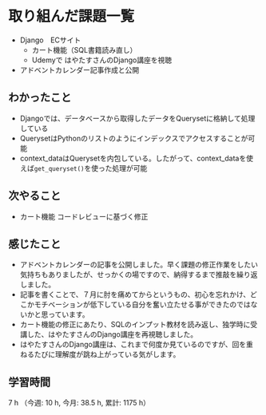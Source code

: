 # 取り組んだ課題一覧
- Django　ECサイト
    - カート機能（SQL書籍読み直し）
    - Udemyで はやたすさんのDjango講座を視聴
- アドベントカレンダー記事作成と公開

## わかったこと
- Djangoでは、データベースから取得したデータをQuerysetに格納して処理している
- QuerysetはPythonのリストのようにインデックスでアクセスすることが可能
- context_dataはQuerysetを内包している。したがって、context_dataを使えば`get_queryset()`を使った処理が可能   

## 次やること
- カート機能 コードレビューに基づく修正


## 感じたこと
- アドベントカレンダーの記事を公開しました。早く課題の修正作業をしたい気持ちもありましたが、せっかくの場ですので、納得するまで推敲を繰り返しました。
- 記事を書くことで、７月に肘を痛めてからというもの、初心を忘れかけ、どこかモチベーションが低下している自分を奮い立たせる事ができたのではないかと思っています。
- カート機能の修正にあたり、SQLのインプット教材を読み返し、独学時に受講した、はやたすさんのDjango講座を再視聴しました。
- はやたすさんのDjango講座は、これまで何度か見ているのですが、回を重ねるたびに理解度が跳ね上がっている気がします。

## 学習時間
7 h （今週: 10 h, 今月: 38.5 h, 累計: 1175 h）
